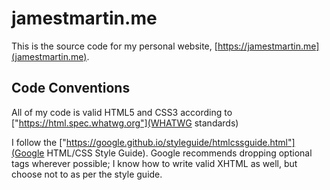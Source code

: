 # jamestmartin.me
This is the source code for my personal website, [https://jamestmartin.me](jamestmartin.me).

## Code Conventions
All of my code is valid HTML5 and CSS3 according to ["https://html.spec.whatwg.org"](WHATWG standards)

I follow the ["https://google.github.io/styleguide/htmlcssguide.html"](Google HTML/CSS Style Guide).
Google recommends dropping optional tags wherever possible;
I know how to write valid XHTML as well, but choose not to as per the style guide.
